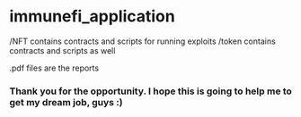 # immunefi_application

/NFT contains contracts and scripts for running exploits
/token contains contracts and scripts as well

.pdf files are the reports

### Thank you for the opportunity. I hope this is going to help me to get my dream job, guys :)
